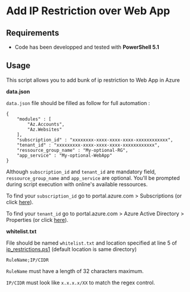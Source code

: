 # Add IP Restriction over Web App

## Requirements
* Code has been developped and tested with **PowerShell 5.1**
## Usage
This script allows you to add bunk of ip restriction to Web App in Azure

**data.json**

`data.json` file should be filled as follow for full automation :
```
{
    "modules" : [
        "Az.Accounts",
        "Az.Websites"
    ],
    "subscription_id" : "xxxxxxxx-xxxx-xxxx-xxxx-xxxxxxxxxxxx",
    "tenant_id" : "xxxxxxxxx-xxxx-xxxx-xxxx-xxxxxxxxxxxx",
    "ressource_group_name" : "My-optional-RG",
    "app_service" : "My-optional-WebApp"
}
```

Although `subscription_id` and `tenant_id` are mandatory field, `ressource_group_name` and `app_service` are optional. You'll be prompted during script execution with online's available ressources.

To find your `subscription_id` go to portal.azure.com > Subscriptions (or click [here](https://portal.azure.com/#blade/Microsoft_Azure_Billing/SubscriptionsBlade)).

To find your `tenant_id` go to portal.azure.com > Azure Active Directory > Properties (or click [here](https://portal.azure.com/#blade/Microsoft_AAD_IAM/ActiveDirectoryMenuBlade/Properties)).



**whitelist.txt**

File should be named `whitelist.txt` and location specified at line 5 of [ip_restrictions.ps1](ip_restrictions.ps1) (default location is same directory)
```
RuleName;IP/CIDR
```

`RuleName` must have a length of 32 characters maximum.

`IP/CIDR` must look like `x.x.x.x/XX` to match the regex control.